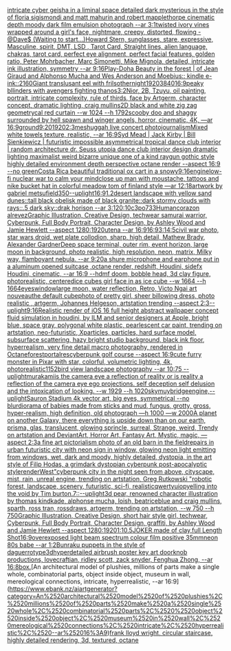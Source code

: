 [intricate cyber geisha in a liminal space detailed dark mysterious in the style of floria sigismondi and matt mahurin and robert mapplethorpe cinematic depth moody dark film emulsion photograph --ar 3:1](https://www.ebank.nz/aiartgenerator?category=intricate%2520cyber%2520geisha%2520in%2520a%2520liminal%2520space%2520detailed%2520dark%2520mysterious%2520in%2520the%2520style%2520of%2520floria%2520sigismondi%2520and%2520matt%2520mahurin%2520and%2520robert%2520mapplethorpe%2520cinematic%2520depth%2520moody%2520dark%2520film%2520emulsion%2520photograph%2520--ar%25203%3A1)[twisted ivory vines wrapped around a girl's face, nightmare, creepy, distorted, flowing - @Dave$ (Waiting to start...)](https://www.ebank.nz/aiartgenerator?category=twisted%2520ivory%2520vines%2520wrapped%2520around%2520a%2520girl%27s%2520face%2C%2520nightmare%2C%2520creepy%2C%2520distorted%2C%2520flowing%2520-%2520%40Dave%24%2520%28Waiting%2520to%2520start...%29)[Howard Stern, sunglasses, stare, expressive, Masculine, spirit, DMT, LSD , Tarot Card, Straight lines, alien language, chakras, tarot card, perfect eye alignment, perfect facial features, golden ratio, Peter Mohrbacher, Marc Simonetti, Mike Mignola, detailed, intricate ink illustration, symmetry --ar 9:16](https://www.ebank.nz/aiartgenerator?category=Howard%2520Stern%2C%2520sunglasses%2C%2520stare%2C%2520expressive%2C%2520Masculine%2C%2520spirit%2C%2520DMT%2C%2520LSD%2520%2C%2520Tarot%2520Card%2C%2520Straight%2520lines%2C%2520alien%2520language%2C%2520chakras%2C%2520tarot%2520card%2C%2520perfect%2520eye%2520alignment%2C%2520perfect%2520facial%2520features%2C%2520golden%2520ratio%2C%2520Peter%2520Mohrbacher%2C%2520Marc%2520Simonetti%2C%2520Mike%2520Mignola%2C%2520detailed%2C%2520intricate%2520ink%2520illustration%2C%2520symmetry%2520--ar%25209%3A16)[Play-Doh](https://www.ebank.nz/aiartgenerator?category=Play-Doh)[a Beauty in the forest | of Jean Giraud and Alphonso Mucha and Wes Anderson and Moebius:: kindle e-ink::](https://www.ebank.nz/aiartgenerator?category=a%2520Beauty%2520in%2520the%2520forest%2520%7C%2520of%2520Jean%2520Giraud%2520and%2520Alphonso%2520Mucha%2520and%2520Wes%2520Anderson%2520and%2520Moebius%3A%3A%2520kindle%2520e-ink%3A%3A)[2160](https://www.ebank.nz/aiartgenerator?category=2160)[Giant translusant eel with frils](https://www.ebank.nz/aiartgenerator?category=Giant%2520translusant%2520eel%2520with%2520frils)[other](https://www.ebank.nz/aiartgenerator?category=other)[night](https://www.ebank.nz/aiartgenerator?category=night)[1920](https://www.ebank.nz/aiartgenerator?category=1920)[3840](https://www.ebank.nz/aiartgenerator?category=3840)[16:9](https://www.ebank.nz/aiartgenerator?category=16%3A9)[peaky bllinders with avengers fighting thanos](https://www.ebank.nz/aiartgenerator?category=peaky%2520bllinders%2520with%2520avengers%2520fighting%2520thanos)[3:2](https://www.ebank.nz/aiartgenerator?category=3%3A2)[Nior, 2B, Tzuyu, oil painting, portrait, intricate complexity, rule of thirds, face by Artgerm, character concept, dramatic lighting, craig mullins](https://www.ebank.nz/aiartgenerator?category=Nior%2C%25202B%2C%2520Tzuyu%2C%2520oil%2520painting%2C%2520portrait%2C%2520intricate%2520complexity%2C%2520rule%2520of%2520thirds%2C%2520face%2520by%2520Artgerm%2C%2520character%2520concept%2C%2520dramatic%2520lighting%2C%2520craig%2520mullins)[2D black and white zig zag  geometrycal red curtain --w 1024 --h 1792](https://www.ebank.nz/aiartgenerator?category=2D%2520black%2520and%2520white%2520zig%2520zag%2520%2520geometrycal%2520red%2520curtain%2520--w%25201024%2520--h%25201792)[scooby doo and shaggy surrounded by hell spawn and winger angels, horror, cinematic, 4K, —ar 16:9](https://www.ebank.nz/aiartgenerator?category=scooby%2520doo%2520and%2520shaggy%2520surrounded%2520by%2520hell%2520spawn%2520and%2520winger%2520angels%2C%2520horror%2C%2520cinematic%2C%25204K%2C%2520%E2%80%94ar%252016%3A9)[ground](https://www.ebank.nz/aiartgenerator?category=ground)[9:20](https://www.ebank.nz/aiartgenerator?category=9%3A20)[1920](https://www.ebank.nz/aiartgenerator?category=1920)[2:3](https://www.ebank.nz/aiartgenerator?category=2%3A3)[meshuggah live concert photojournalism](https://www.ebank.nz/aiartgenerator?category=meshuggah%2520live%2520concert%2520photojournalism)[Mixed white towels texture, realistic, --ar 16:9](https://www.ebank.nz/aiartgenerator?category=Mixed%2520white%2520towels%2520texture%2C%2520realistic%2C%2520--ar%252016%3A9)[Syd Mead | Jack Kirby | Bill Sienkiewicz | futuristic impossible asymmetrical tropical dance club interior | random architecture dr. Seuss utopia dance club interior design dramatic lighting maximalist weird bizarre unique one of a kind raygun gothic style highly detailed environment depth perspective octane render --aspect 16:9 --no green](https://www.ebank.nz/aiartgenerator?category=Syd%2520Mead%2520%7C%2520Jack%2520Kirby%2520%7C%2520Bill%2520Sienkiewicz%2520%7C%2520futuristic%2520impossible%2520asymmetrical%2520tropical%2520dance%2520club%2520interior%2520%7C%2520random%2520architecture%2520dr.%2520Seuss%2520utopia%2520dance%2520club%2520interior%2520design%2520dramatic%2520lighting%2520maximalist%2520weird%2520bizarre%2520unique%2520one%2520of%2520a%2520kind%2520raygun%2520gothic%2520style%2520highly%2520detailed%2520environment%2520depth%2520perspective%2520octane%2520render%2520--aspect%252016%3A9%2520--no%2520green)[Costa Rica beautiful traditional ox cart in a snowy](https://www.ebank.nz/aiartgenerator?category=Costa%2520Rica%2520beautiful%2520traditional%2520ox%2520cart%2520in%2520a%2520snowy)[9:16](https://www.ebank.nz/aiartgenerator?category=9%3A16)[engine](https://www.ebank.nz/aiartgenerator?category=engine)[low-fi nuclear war to calm your mind](https://www.ebank.nz/aiartgenerator?category=low-fi%2520nuclear%2520war%2520to%2520calm%2520your%2520mind)[close up man with moustache, tattoos and nike bucket hat in colorful meadow tom of finland style —ar 12:18](https://www.ebank.nz/aiartgenerator?category=close%2520up%2520man%2520with%2520moustache%2C%2520tattoos%2520and%2520nike%2520bucket%2520hat%2520in%2520colorful%2520meadow%2520tom%2520of%2520finland%2520style%2520%E2%80%94ar%252012%3A18)[artwork by gabriel metsu](https://www.ebank.nz/aiartgenerator?category=artwork%2520by%2520gabriel%2520metsu)[field](https://www.ebank.nz/aiartgenerator?category=field)[350](https://www.ebank.nz/aiartgenerator?category=350)[--uplight](https://www.ebank.nz/aiartgenerator?category=--uplight)[16:9](https://www.ebank.nz/aiartgenerator?category=16%3A9)[1.2](https://www.ebank.nz/aiartgenerator?category=1.2)[desert landscape with yellow sand dunes::tall black  obelisk made of black granite::dark stormy clouds with rays::.5 dark sky::drak horison --ar 3:1](https://www.ebank.nz/aiartgenerator?category=desert%2520landscape%2520with%2520yellow%2520sand%2520dunes%3A%3Atall%2520black%2520%2520obelisk%2520made%2520of%2520black%2520granite%3A%3Adark%2520stormy%2520clouds%2520with%2520rays%3A%3A.5%2520dark%2520sky%3A%3Adrak%2520horison%2520--ar%25203%3A1)[20:10](https://www.ebank.nz/aiartgenerator?category=20%3A10)[c3po](https://www.ebank.nz/aiartgenerator?category=c3po)[733](https://www.ebank.nz/aiartgenerator?category=733)[Human](https://www.ebank.nz/aiartgenerator?category=Human)[corazon alrevez](https://www.ebank.nz/aiartgenerator?category=corazon%2520alrevez)[Graphic Illustration, Creative Design, techwear samurai warrior, Cyberpunk, Full Body Portrait, Character Design, by Ashley Wood and Jamie Hewlett --aspect 1280:1920](https://www.ebank.nz/aiartgenerator?category=Graphic%2520Illustration%2C%2520Creative%2520Design%2C%2520techwear%2520samurai%2520warrior%2C%2520Cyberpunk%2C%2520Full%2520Body%2520Portrait%2C%2520Character%2520Design%2C%2520by%2520Ashley%2520Wood%2520and%2520Jamie%2520Hewlett%2520--aspect%25201280%3A1920)[utena --ar 16:9](https://www.ebank.nz/aiartgenerator?category=utena%2520--ar%252016%3A9)[16:9](https://www.ebank.nz/aiartgenerator?category=16%3A9)[3:1](https://www.ebank.nz/aiartgenerator?category=3%3A1)[4:5](https://www.ebank.nz/aiartgenerator?category=4%3A5)[civil war photo, star wars droid, wet plate collodion, sharp, high detail, Mathew Brady, Alexander Gardner](https://www.ebank.nz/aiartgenerator?category=civil%2520war%2520photo%2C%2520star%2520wars%2520droid%2C%2520wet%2520plate%2520collodion%2C%2520sharp%2C%2520high%2520detail%2C%2520Mathew%2520Brady%2C%2520Alexander%2520Gardner)[Deep space terminal, outer rim, event horizon, large moon in background, photo realistic, high resolution, neon, matrix, Milky way, flamboyant nebula. --ar 9:20](https://www.ebank.nz/aiartgenerator?category=Deep%2520space%2520terminal%2C%2520outer%2520rim%2C%2520event%2520horizon%2C%2520large%2520moon%2520in%2520background%2C%2520photo%2520realistic%2C%2520high%2520resolution%2C%2520neon%2C%2520matrix%2C%2520Milky%2520way%2C%2520flamboyant%2520nebula.%2520--ar%25209%3A20)[a shure microphone and earphone put in a aluminum  opened  suitcase ,octane render, redshift, Houdini, sidefx Houdini, cinematic, --ar 16:9 --hd](https://www.ebank.nz/aiartgenerator?category=a%2520shure%2520microphone%2520and%2520earphone%2520put%2520in%2520a%2520aluminum%2520%2520opened%2520%2520suitcase%2520%2Coctane%2520render%2C%2520redshift%2C%2520Houdini%2C%2520sidefx%2520Houdini%2C%2520cinematic%2C%2520--ar%252016%3A9%2520--hd)[mf doom, bobble head, 3d clay figure, photorealistic, centered](https://www.ebank.nz/aiartgenerator?category=mf%2520doom%2C%2520bobble%2520head%2C%25203d%2520clay%2520figure%2C%2520photorealistic%2C%2520centered)[ice cubes girl face in as ice cube --w 1664 --h 1664](https://www.ebank.nz/aiartgenerator?category=ice%2520cubes%2520girl%2520face%2520in%2520as%2520ice%2520cube%2520--w%25201664%2520--h%25201664)[eyes](https://www.ebank.nz/aiartgenerator?category=eyes)[window](https://www.ebank.nz/aiartgenerator?category=window)[large moon, water reflection, Retro, Victo Ngai art nouveau](https://www.ebank.nz/aiartgenerator?category=large%2520moon%2C%2520water%2520reflection%2C%2520Retro%2C%2520Victo%2520Ngai%2520art%2520nouveau)[the default cube](https://www.ebank.nz/aiartgenerator?category=the%2520default%2520cube)[photo of pretty girl, sheer billowing dress, photo realistic , artgerm, Johannes Helgeson, artstation trending --aspect 2:3](https://www.ebank.nz/aiartgenerator?category=photo%2520of%2520pretty%2520girl%2C%2520sheer%2520billowing%2520dress%2C%2520photo%2520realistic%2520%2C%2520artgerm%2C%2520Johannes%2520Helgeson%2C%2520artstation%2520trending%2520--aspect%25202%3A3)[--uplight](https://www.ebank.nz/aiartgenerator?category=--uplight)[9:16](https://www.ebank.nz/aiartgenerator?category=9%3A16)[Realistic render of iOS 16 full height abstract wallpaper concept fluid simulation in houdini, by ILM and senior designers at Apple, bright blue, space gray, polygonal white plastic, pearlescent car paint, trending on artstation, neo-futuristic, Xparticles, particles, hard surface model, subsurface scattering, hazy bright studio background, black ink floor, hyperrealism, very fine detail macro photography, rendered in Octane](https://www.ebank.nz/aiartgenerator?category=Realistic%2520render%2520of%2520iOS%252016%2520full%2520height%2520abstract%2520wallpaper%2520concept%2520fluid%2520simulation%2520in%2520houdini%2C%2520by%2520ILM%2520and%2520senior%2520designers%2520at%2520Apple%2C%2520bright%2520blue%2C%2520space%2520gray%2C%2520polygonal%2520white%2520plastic%2C%2520pearlescent%2520car%2520paint%2C%2520trending%2520on%2520artstation%2C%2520neo-futuristic%2C%2520Xparticles%2C%2520particles%2C%2520hard%2520surface%2520model%2C%2520subsurface%2520scattering%2C%2520hazy%2520bright%2520studio%2520background%2C%2520black%2520ink%2520floor%2C%2520hyperrealism%2C%2520very%2520fine%2520detail%2520macro%2520photography%2C%2520rendered%2520in%2520Octane)[forest](https://www.ebank.nz/aiartgenerator?category=forest)[portal](https://www.ebank.nz/aiartgenerator?category=portal)[res](https://www.ebank.nz/aiartgenerator?category=res)[cyberpunk golf course --aspect 16:9](https://www.ebank.nz/aiartgenerator?category=cyberpunk%2520golf%2520course%2520--aspect%252016%3A9)[cute furry monster in Pixar with star, colorful, volumetric lighting, 4k, photorealistic](https://www.ebank.nz/aiartgenerator?category=cute%2520furry%2520monster%2520in%2520Pixar%2520with%2520star%2C%2520colorful%2C%2520volumetric%2520lighting%2C%25204k%2C%2520photorealistic)[1152](https://www.ebank.nz/aiartgenerator?category=1152)[bird view landscape photography --ar 10:75 --uplight](https://www.ebank.nz/aiartgenerator?category=bird%2520view%2520landscape%2520photography%2520--ar%252010%3A75%2520--uplight)[murakami](https://www.ebank.nz/aiartgenerator?category=murakami)[is the camera eye a reflection of reality or is reality a reflection of the camera eye  ego projections. self deception self delusion and the intoxication of looking.  --w 1929 --h 1020](https://www.ebank.nz/aiartgenerator?category=is%2520the%2520camera%2520eye%2520a%2520reflection%2520of%2520reality%2520or%2520is%2520reality%2520a%2520reflection%2520of%2520the%2520camera%2520eye%2520%2520ego%2520projections.%2520self%2520deception%2520self%2520delusion%2520and%2520the%2520intoxication%2520of%2520looking.%2520%2520--w%25201929%2520--h%25201020)[sky](https://www.ebank.nz/aiartgenerator?category=sky)[muybridge](https://www.ebank.nz/aiartgenerator?category=muybridge)[engine,](https://www.ebank.nz/aiartgenerator?category=engine%2C)[--uplight](https://www.ebank.nz/aiartgenerator?category=--uplight)[Sauron Stadium 4k vector art, big eyes, symmetrical --no blur](https://www.ebank.nz/aiartgenerator?category=Sauron%2520Stadium%25204k%2520vector%2520art%2C%2520big%2520eyes%2C%2520symmetrical%2520--no%2520blur)[diorama of babies made from sticks and mud, fungus, grotty, gross, hyper-realism, high definition, old photograph —h 1000 —w 2000](https://www.ebank.nz/aiartgenerator?category=diorama%2520of%2520babies%2520made%2520from%2520sticks%2520and%2520mud%2C%2520fungus%2C%2520grotty%2C%2520gross%2C%2520hyper-realism%2C%2520high%2520definition%2C%2520old%2520photograph%2520%E2%80%94h%25201000%2520%E2%80%94w%25202000)[A planet on another Galaxy, there everything is upside down than on our earth, prisma, glas, translucent, glowing sprincle, surreal, Strange, weird, Trendy on artstation and DeviantArt, Horror Art, Fantasy Art, Mystic, magic, —aspect 2:3](https://www.ebank.nz/aiartgenerator?category=A%2520planet%2520on%2520another%2520Galaxy%2C%2520there%2520everything%2520is%2520upside%2520down%2520than%2520on%2520our%2520earth%2C%2520prisma%2C%2520glas%2C%2520translucent%2C%2520glowing%2520sprincle%2C%2520surreal%2C%2520Strange%2C%2520weird%2C%2520Trendy%2520on%2520artstation%2520and%2520DeviantArt%2C%2520Horror%2520Art%2C%2520Fantasy%2520Art%2C%2520Mystic%2C%2520magic%2C%2520%E2%80%94aspect%25202%3A3)[a fine art pictorialism photo of an old barn in the field](https://www.ebank.nz/aiartgenerator?category=a%2520fine%2520art%2520pictorialism%2520photo%2520of%2520an%2520old%2520barn%2520in%2520the%2520field)[repairs in urban futuristic city with neon sign in window, glowing neon light emitting from windows, wet, dark and moody, highly detailed, dystopia, in the art style of Filip Hodas, a grimdark dystopian cyberpunk post-apocalyptic style](https://www.ebank.nz/aiartgenerator?category=repairs%2520in%2520urban%2520futuristic%2520city%2520with%2520neon%2520sign%2520in%2520window%2C%2520glowing%2520neon%2520light%2520emitting%2520from%2520windows%2C%2520wet%2C%2520dark%2520and%2520moody%2C%2520highly%2520detailed%2C%2520dystopia%2C%2520in%2520the%2520art%2520style%2520of%2520Filip%2520Hodas%2C%2520a%2520grimdark%2520dystopian%2520cyberpunk%2520post-apocalyptic%2520style)[render](https://www.ebank.nz/aiartgenerator?category=render)[West](https://www.ebank.nz/aiartgenerator?category=West)["cyberpunk city in the night seen from above, cityscape, mist, rain, unreal engine, trending on artstation, Greg Rutkowski "](https://www.ebank.nz/aiartgenerator?category=%22cyberpunk%2520city%2520in%2520the%2520night%2520seen%2520from%2520above%2C%2520cityscape%2C%2520mist%2C%2520rain%2C%2520unreal%2520engine%2C%2520trending%2520on%2520artstation%2C%2520Greg%2520Rutkowski%2520%22)[robotic forest, landscape,  scenery,  futuristic,  sci-fi, realistic](https://www.ebank.nz/aiartgenerator?category=robotic%2520forest%2C%2520landscape%2C%2520%2520scenery%2C%2520%2520futuristic%2C%2520%2520sci-fi%2C%2520realistic)[qwertyuiop](https://www.ebank.nz/aiartgenerator?category=qwertyuiop)[yelling into the void by Tim burton](https://www.ebank.nz/aiartgenerator?category=yelling%2520into%2520the%2520void%2520by%2520Tim%2520burton)[.7](https://www.ebank.nz/aiartgenerator?category=.7)[::](https://www.ebank.nz/aiartgenerator?category=%3A%3A)[--uplight](https://www.ebank.nz/aiartgenerator?category=--uplight)[3d pear, renowned character illustration by thomas kindkade, alphonse mucha, loish, beatriceblue and craig mullins, sparth, ross tran, rossdraws, artgerm, trending on artstation, --w 750 --h 750](https://www.ebank.nz/aiartgenerator?category=3d%2520pear%2C%2520renowned%2520character%2520illustration%2520by%2520thomas%2520kindkade%2C%2520alphonse%2520mucha%2C%2520loish%2C%2520beatriceblue%2520and%2520craig%2520mullins%2C%2520sparth%2C%2520ross%2520tran%2C%2520rossdraws%2C%2520artgerm%2C%2520trending%2520on%2520artstation%2C%2520--w%2520750%2520--h%2520750)[Graphic Illustration, Creative Design, short hair style girl, techwear, Cyberpunk, Full Body Portrait, Character Design, graffiti, by Ashley Wood and Jamie Hewlett --aspect 1280:1920](https://www.ebank.nz/aiartgenerator?category=Graphic%2520Illustration%2C%2520Creative%2520Design%2C%2520short%2520hair%2520style%2520girl%2C%2520techwear%2C%2520Cyberpunk%2C%2520Full%2520Body%2520Portrait%2C%2520Character%2520Design%2C%2520graffiti%2C%2520by%2520Ashley%2520Wood%2520and%2520Jamie%2520Hewlett%2520--aspect%25201280%3A1920)[1:1](https://www.ebank.nz/aiartgenerator?category=1%3A1)[0.5](https://www.ebank.nz/aiartgenerator?category=0.5)[JOKER,made of clay,full Length Shot](https://www.ebank.nz/aiartgenerator?category=JOKER%2Cmade%2520of%2520clay%2Cfull%2520Length%2520Shot)[16:9](https://www.ebank.nz/aiartgenerator?category=16%3A9)[overexposed light beam spectrum colour film positive 35mm](https://www.ebank.nz/aiartgenerator?category=overexposed%2520light%2520beam%2520spectrum%2520colour%2520film%2520positive%252035mm)[neon 80s babe --ar 1:2](https://www.ebank.nz/aiartgenerator?category=neon%252080s%2520babe%2520--ar%25201%3A2)[Bunraku puppets in the style of daguerrotype](https://www.ebank.nz/aiartgenerator?category=Bunraku%2520puppets%2520in%2520the%2520style%2520of%2520daguerrotype)[3d](https://www.ebank.nz/aiartgenerator?category=3d)[hyperdetailed airbrush poster key art doorknob productions, lovecraftian, ridley scott, zack snyder, Fenghua Zhong, --ar 16:8](https://www.ebank.nz/aiartgenerator?category=hyperdetailed%2520airbrush%2520poster%2520key%2520art%2520doorknob%2520productions%2C%2520lovecraftian%2C%2520ridley%2520scott%2C%2520zack%2520snyder%2C%2520Fenghua%2520Zhong%2C%2520--ar%252016%3A8)[box.](https://www.ebank.nz/aiartgenerator?category=box.)[An architectural model of plushies, millions of parts make a single whole, combinatorial parts,  object inside object, museum in wall, mereological connections, intricate, hyperrealistic, --ar 16:9](https://www.ebank.nz/aiartgenerator?category=An%2520architectural%2520model%2520of%2520plushies%2C%2520millions%2520of%2520parts%2520make%2520a%2520single%2520whole%2C%2520combinatorial%2520parts%2C%2520%2520object%2520inside%2520object%2C%2520museum%2520in%2520wall%2C%2520mereological%2520connections%2C%2520intricate%2C%2520hyperrealistic%2C%2520--ar%252016%3A9)[frank lloyd wright, circular staircase, highly detailed rendering, 3d, textured, octane](https://www.ebank.nz/aiartgenerator?category=frank%2520lloyd%2520wright%2C%2520circular%2520staircase%2C%2520highly%2520detailed%2520rendering%2C%25203d%2C%2520textured%2C%2520octane)